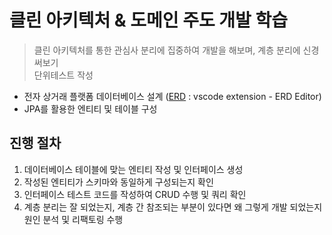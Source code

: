 # 클린 아키텍처 & 도메인 주도 개발 학습

> 클린 아키텍처를 통한 관심사 분리에 집중하여 개발을 해보며, 계층 분리에 신경써보기<br/>
> 단위테스트 작성

- 전자 상거래 플랫폼 데이터베이스 설계 ([ERD](./docs/erd/commerce.erd) : vscode extension - ERD Editor)
- JPA를 활용한 엔티티 및 테이블 구성

## 진행 절차

1. 데이터베이스 테이블에 맞는 엔티티 작성 및 인터페이스 생성
2. 작성된 엔티티가 스키마와 동일하게 구성되는지 확인
3. 인터페이스 테스트 코드를 작성하여 CRUD 수행 및 쿼리 확인
4. 계층 분리는 잘 되었는지, 계층 간 참조되는 부분이 있다면 왜 그렇게 개발 되었는지 원인 분석 및 리팩토링 수행